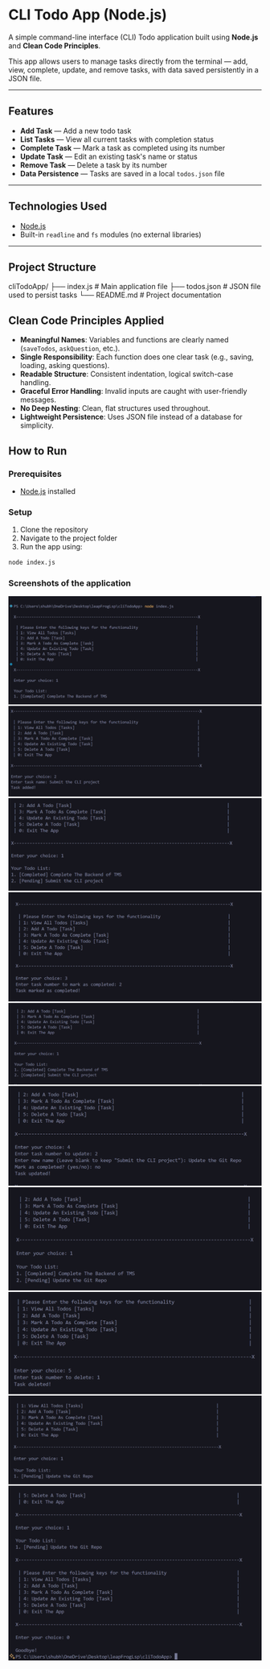 # CLI Todo App (Node.js)

A simple command-line interface (CLI) Todo application built using **Node.js** and **Clean Code Principles**.

This app allows users to manage tasks directly from the terminal — add, view, complete, update, and remove tasks, with data saved persistently in a JSON file.

---

## Features

- **Add Task** — Add a new todo task
- **List Tasks** — View all current tasks with completion status
- **Complete Task** — Mark a task as completed using its number
- **Update Task** — Edit an existing task's name or status
- **Remove Task** — Delete a task by its number
- **Data Persistence** — Tasks are saved in a local `todos.json` file

---

## Technologies Used

- [Node.js](https://nodejs.org/)
- Built-in `readline` and `fs` modules (no external libraries)

---

## Project Structure

cliTodoApp/
├── index.js # Main application file
├── todos.json # JSON file used to persist tasks
└── README.md # Project documentation

## Clean Code Principles Applied

- **Meaningful Names**: Variables and functions are clearly named (`saveTodos`, `askQuestion`, etc.).
- **Single Responsibility**: Each function does one clear task (e.g., saving, loading, asking questions).
- **Readable Structure**: Consistent indentation, logical switch-case handling.
- **Graceful Error Handling**: Invalid inputs are caught with user-friendly messages.
- **No Deep Nesting**: Clean, flat structures used throughout.
- **Lightweight Persistence**: Uses JSON file instead of a database for simplicity.

## How to Run

### Prerequisites

- [Node.js](https://nodejs.org/) installed

### Setup

1. Clone the repository
2. Navigate to the project folder
3. Run the app using:

```bash
node index.js
```

### Screenshots of the application

![1. Initial Fetching](./assets/ss1.png)
![2. Create A New Todo](./assets/ss2.png)
![3. Updated List After Creation](./assets/ss3.png)
![4. Change The Task To Completed](./assets/ss4.png)
![5. Fetching After Patched Into Completed](./assets/ss5.png)
![6. Updating The Todo](./assets/ss6.png)
![7. Fetching After Changing The Todo](./assets/ss7.png)
![8. Deleting The First Task](./assets/ss8.png)
![9. Fetching After Deleting The Task](./assets/ss9.png)
![10. Exiting The Program](./assets/ss10.png)
